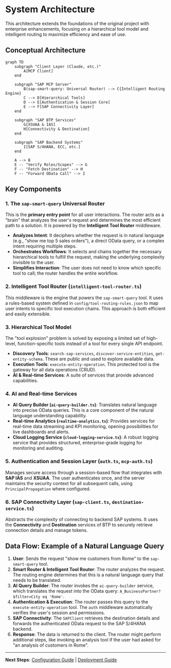 # System Architecture

This architecture extends the foundations of the original project with enterprise enhancements, focusing on a hierarchical tool model and intelligent routing to maximize efficiency and ease of use.

## Conceptual Architecture

```mermaid
graph TD
    subgraph "Client Layer (Claude, etc.)"
        A[MCP Client]
    end

    subgraph "SAP MCP Server"
        B(sap-smart-query: Universal Router) --> C{Intelligent Routing Engine}
        C --> D[Hierarchical Tools]
        D --> E[Authentication & Session Core]
        E --> F[SAP Connectivity Layer]
    end

    subgraph "SAP BTP Services"
        G[XSUAA & IAS]
        H[Connectivity & Destination]
    end

    subgraph "SAP Backend Systems"
        I[SAP S/4HANA, ECC, etc.]
    end

    A --> B
    E -- "Verify Roles/Scopes" --> G
    F -- "Fetch Destination" --> H
    F -- "Forward OData Call" --> I
```

## Key Components

### 1. The `sap-smart-query` Universal Router

This is the **primary entry point** for all user interactions. The router acts as a "brain" that analyzes the user's request and determines the most efficient path to a solution. It is powered by the **Intelligent Tool Router** middleware.

-   **Analyzes Intent**: It deciphers whether the request is in natural language (e.g., "show me top 5 sales orders"), a direct OData query, or a complex intent requiring multiple steps.
-   **Orchestrates Workflows**: It selects and chains together the necessary hierarchical tools to fulfill the request, making the underlying complexity invisible to the user.
-   **Simplifies Interaction**: The user does not need to know which specific tool to call; the router handles the entire workflow.

### 2. Intelligent Tool Router (`intelligent-tool-router.ts`)

This middleware is the engine that powers the `sap-smart-query` tool. It uses a rules-based system defined in `config/tool-routing-rules.json` to map user intents to specific tool execution chains. This approach is both efficient and easily extensible.

### 3. Hierarchical Tool Model

The "tool explosion" problem is solved by exposing a limited set of high-level, function-specific tools instead of a tool for every single API endpoint.

-   **Discovery Tools**: `search-sap-services`, `discover-service-entities`, `get-entity-schema`. These are public and used to explore available data.
-   **Execution Tools**: `execute-entity-operation`. This protected tool is the gateway for all data operations (CRUD).
-   **AI & Real-time Services**: A suite of services that provide advanced capabilities.

### 4. AI and Real-time Services

-   **AI Query Builder (`ai-query-builder.ts`)**: Translates natural language into precise OData queries. This is a core component of the natural language understanding capability.
-   **Real-time Analytics (`realtime-analytics.ts`)**: Provides services for real-time data streaming and KPI monitoring, opening possibilities for live dashboards and alerts.
-   **Cloud Logging Service (`cloud-logging-service.ts`)**: A robust logging service that provides structured, enterprise-grade logging for monitoring and auditing.

### 5. Authentication and Session Layer (`auth.ts`, `mcp-auth.ts`)

Manages secure access through a session-based flow that integrates with **SAP IAS** and **XSUAA**. The user authenticates once, and the server maintains the security context for all subsequent calls, using `PrincipalPropagation` where configured.

### 6. SAP Connectivity Layer (`sap-client.ts`, `destination-service.ts`)

Abstracts the complexity of connecting to backend SAP systems. It uses the **Connectivity** and **Destination** services of BTP to securely retrieve connection details and manage tokens.

## Data Flow: Example of a Natural Language Query

1.  **User**: Sends the request "show me customers from Rome" to the `sap-smart-query` tool.
2.  **Smart Router & Intelligent Tool Router**: The router analyzes the request. The routing engine determines that this is a natural language query that needs to be translated.
3.  **AI Query Builder**: The router invokes the `ai-query-builder` service, which translates the request into the OData query: `A_BusinessPartner?$filter=City eq 'Rome'`.
4.  **Authentication & Execution**: The router passes this query to the `execute-entity-operation` tool. The `auth` middleware automatically verifies the user's session and permissions.
5.  **SAP Connectivity**: The `SAPClient` retrieves the destination details and forwards the authenticated OData request to the SAP S/4HANA backend.
6.  **Response**: The data is returned to the client. The router might perform additional steps, like invoking an analysis tool if the user had asked for "an analysis of customers in Rome".


---

**Next Steps**: [Configuration Guide](./CONFIGURATION.md) | [Deployment Guide](./DEPLOYMENT.md)